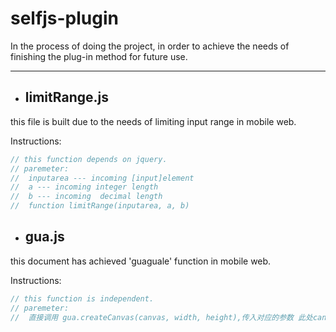 # selfjs-plugin
In the process of doing the project, in order to achieve the needs of finishing the plug-in method for future use.

-----------------------------------------------------------------------------------------------------------------
- ## limitRange.js

 this file is built due to the needs of limiting input range in mobile web.

 Instructions:
 ```javascript
 // this function depends on jquery.
 // paremeter:
 //  inputarea --- incoming [input]element
 //  a --- incoming integer length
 //  b --- incoming  decimal length
 //  function limitRange(inputarea, a, b)
 ```

- ## gua.js

this document has achieved 'guaguale' function in mobile web.

Instructions:
```javascript
// this function is independent.
// paremeter:
//  直接调用 gua.createCanvas(canvas, width, height),传入对应的参数 此处canvas需要element的javascript对象
```
